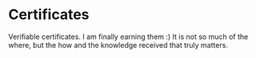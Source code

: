 # Certificates

Verifiable certificates. I am finally earning them :) It is not so much of the where, but the how and the knowledge received that truly matters.

